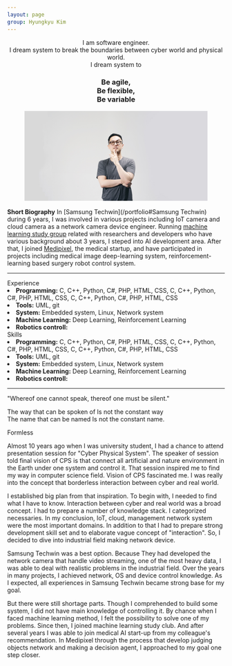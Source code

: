 ```yaml
---
layout: page
group: Hyungkyu Kim
---
```

<div align="center">
    I am software engineer.<br>
    I dream system to break the boundaries between cyber world and physical world.<br>
    I dream system to<br>
    <h3>Be agile, <br>Be flexible, <br>Be variable</h3>
</div>

<div>
    <figure>
      <img src="/images/profile.JPG">
    </figure>
</div>

**Short Biography** In [Samsung Techwin](/portfolio#Samsung Techwin) during 6 years, I was involved in various projects including IoT camera and cloud camera as a network camera device engineer.
Running [machine learning study group](https://www.facebook.com/Deepsight-1780933522021742/) related with researchers and developers who have various background about 3 years, I steped into AI development area.
After that, I joined [Medipixel](/portfolio#Medipixel), the medical startup, and have participated in projects including medical image deep-learning system, reinforcement-learning based surgery robot control system.

---

<div class="profile">
    <div class="profile__left">
        <div class="private_info">Experience</div>
        <li><strong>Programming:</strong> C, C++, Python, C#, PHP, HTML, CSS, C, C++, Python, C#, PHP, HTML, CSS, C, C++, Python, C#, PHP, HTML, CSS</li>
        <li><strong>Tools:</strong> UML, git</li>
        <li><strong>System:</strong> Embedded system, Linux, Network system</li>
        <li><strong>Machine Learning:</strong> Deep Learning, Reinforcement Learning</li>
        <li><strong>Robotics controll:</strong></li>
    </div>
    <div class="profile__right">
        <div class="private_info">Skills</div> 
        <li><strong>Programming:</strong> C, C++, Python, C#, PHP, HTML, CSS, C, C++, Python, C#, PHP, HTML, CSS, C, C++, Python, C#, PHP, HTML, CSS</li>
        <li><strong>Tools:</strong> UML, git</li>
        <li><strong>System:</strong> Embedded system, Linux, Network system</li>
        <li><strong>Machine Learning:</strong> Deep Learning, Reinforcement Learning</li>
        <li><strong>Robotics controll:</strong></li>
    </div>
</div>

---

"Whereof one cannot speak, thereof one must be silent."

The way that can be spoken of Is not the constant way  
The name that can be named Is not the constant name.

Formless 

Almost 10 years ago when I was university student, I had a chance to attend presentation session for "Cyber Physical System". 
The speaker of session told final vision of CPS is that connect all artificial and nature environment in the Earth under one system and control it. 
That session inspired me to find my way in computer science field. Vision of CPS fascinated me. 
I was really into the concept that borderless interaction between cyber and real world. 

I established big plan from that inspiration. 
To begin with, I needed to find what I have to know. Interaction between cyber and real world was a broad concept. 
I had to prepare a number of knowledge stack. 
I categorized necessaries. 
In my conclusion, IoT, cloud, management network system were the most important domains. 
In addition to that I had to prepare strong development skill set and to elaborate vague concept of "interaction". 
So, I decided to dive into industrial field making network device. 

Samsung Techwin was a best option. 
Because They had developed the network camera that handle video streaming, one of the most heavy data, I was able to deal with realistic problems in the industrial field. 
Over the years in many projects, I achieved network, OS and device control knowledge. 
As I expected, all experiences in Samsung Techwin became strong base for my goal.

But there were still shortage parts. 
Though I comprehended to build some system, I did not have main knowledge of controlling it. 
By chance when I faced machine learning method, I felt the possibility to solve one of my problems.
Since then, I joined machine learning study club. 
And after several years I was able to join medical AI start-up from my colleague's recommendation. 
In Medipixel through the process that develop judging objects network and making a decision agent, I approached to my goal one step closer.